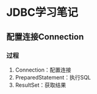 # JDBC学习笔记



## 配置连接Connection

### 过程

1. Connection：配置连接
2. PreparedStatement：执行SQL
3. ResultSet：获取结果